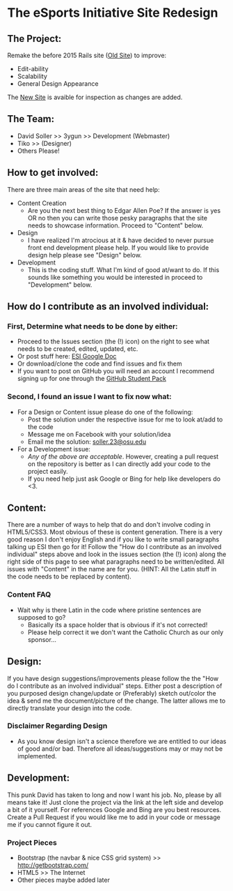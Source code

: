 # The eSports Initiative Site Redesign

## The Project:
Remake the before 2015 Rails site ([Old Site](https://github.com/mcrazy20/ESITestWebsite)) to improve:
- Edit-ability
- Scalability
- General Design Appearance

The [New Site](http://esiv2.azurewebsites.net/index.html) is avaible for inspection as changes are added.

## The Team:
- David Soller >> 3ygun >> Development (Webmaster)
- Tiko >> (Designer)
- Others Please!

## How to get involved:
There are three main areas of the site that need help:
- Content Creation
	- Are you the next best thing to Edgar Allen Poe? If the answer is yes OR no then you can write those pesky paragraphs that the site needs to showcase information. Proceed to "Content" below.
- Design
	- I have realized I'm atrocious at it & have decided to never pursue front end development please help. If you would like to provide design help please see "Design" below.
- Development
	- This is the coding stuff. What I'm kind of good at/want to do. If this sounds like something you would be interested in proceed to "Development" below.

## How do I contribute as an involved individual:
### First, Determine what needs to be done by either:
- Proceed to the Issues section (the (!) icon) on the right to see what needs to be created, edited, updated, etc.
 - Or post stuff here: [ESI Google Doc](https://docs.google.com/document/d/1IKreZBQC88fdj03ebE1nc6mb2K8nZt92_ZzFM6hrZUg/edit?usp=sharing)
- Or download/clone the code and find issues and fix them
- If you want to post on GitHub you will need an account I recommend signing up for one through the [GitHub Student Pack](https://education.github.com/pack)

### Second, I found an issue I want to fix now what:
- For a Design or Content issue please do one of the following:
	- Post the solution under the respective issue for me to look at/add to the code
	- Message me on Facebook with your solution/idea
	- Email me the solution: soller.23@osu.edu
- For a Development issue:
	- *Any of the above are acceptable*. However, creating a pull request on the repository is better as I can directly add your code to the project easily.
	- If you need help just ask Google or Bing for help like developers do <3.

## Content:
There are a number of ways to help that do and don't involve coding in HTML5/CSS3. Most obvious of these is content generation. There is a very good reason I don't enjoy English and if you like to write small paragraphs talking up ESI then go for it! Follow the "How do I contribute as an involved individual" steps above and look in the issues section (the (!) icon) along the right side of this page to see what paragraphs need to be written/edited. All issues with "Content" in the name are for you. (HINT: All the Latin stuff in the code needs to be replaced by content). 

### Content FAQ
- Wait why is there Latin in the code where pristine sentences are supposed to go?
	- Basically its a space holder that is obvious if it's not corrected!
	- Please help correct it we don't want the Catholic Church as our only sponsor...

## Design:
If you have design suggestions/improvements please follow the the "How do I contribute as an involved individual" steps. Either post a description of you purposed design change/update or (Preferably) sketch out/color the idea & send me the document/picture of the change. The latter allows me to directly translate your design into the code.

### Disclaimer Regarding Design
- As you know design isn't a science therefore we are entitled to our ideas of good and/or bad. Therefore all ideas/suggestions may or may not be implemented.  


## Development:
This punk David has taken to long and now I want his job. No, please by all means take it! Just clone the project via the link at the left side and develop a bit of it yourself. For references Google and Bing are you best resources. Create a Pull Request if you would like me to add in your code or message me if you cannot figure it out.

### Project Pieces
- Bootstrap (the navbar & nice CSS grid system) >> http://getbootstrap.com/
- HTML5 >> The Internet
- Other pieces maybe added later
